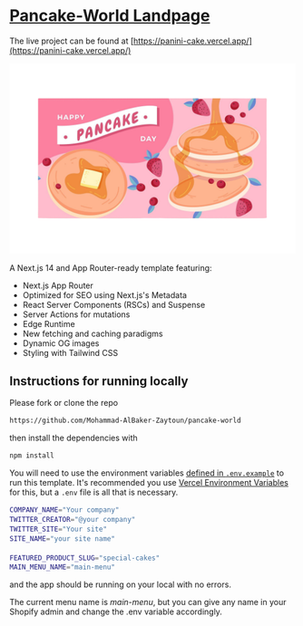 # [Pancake-World Landpage](https://panini-cake.vercel.app/)

The live project can be found at [https://panini-cake.vercel.app/](https://panini-cake.vercel.app/)

![Hero Image](/public/imgs/banner.png?raw=true 'Panini Cake Shop hero')

A Next.js 14 and App Router-ready template featuring:

- Next.js App Router
- Optimized for SEO using Next.js's Metadata
- React Server Components (RSCs) and Suspense
- Server Actions for mutations
- Edge Runtime
- New fetching and caching paradigms
- Dynamic OG images
- Styling with Tailwind CSS

## Instructions for running locally

Please fork or clone the repo

```bash
https://github.com/Mohammad-AlBaker-Zaytoun/pancake-world
```

then install the dependencies with

```bash
npm install
```

You will need to use the environment variables [defined in `.env.example`](.env.example) to run this template. It's recommended you use [Vercel Environment Variables](https://vercel.com/docs/concepts/projects/environment-variables) for this, but a `.env` file is all that is necessary.

```bash
COMPANY_NAME="Your company"
TWITTER_CREATOR="@your company"
TWITTER_SITE="Your site"
SITE_NAME="your site name"

FEATURED_PRODUCT_SLUG="special-cakes"
MAIN_MENU_NAME="main-menu"
```

and the app should be running on your local with no errors.

The current menu name is _main-menu_, but you can give any name in your Shopify admin and change the .env variable accordingly.